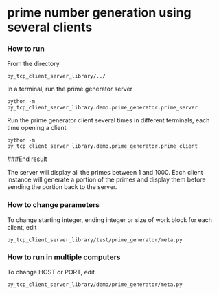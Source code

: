 # prime number generation using several clients

### How to run

From the directory

```
py_tcp_client_server_library/../
```

In a terminal, run the prime generator server

```
python -m py_tcp_client_server_library.demo.prime_generator.prime_server
```

Run the prime generator client several times in different terminals, each time opening a client

```
python -m py_tcp_client_server_library.demo.prime_generator.prime_client
```

###End result

The server will display all the primes between 1 and 1000. Each client instance will generate a portion of the primes and display them before sending the portion back to the server.

### How to change parameters
To change starting integer, ending integer or size of work block for each client, edit

```
py_tcp_client_server_library/test/prime_generator/meta.py
```

### How to run in multiple computers
To change HOST or PORT, edit

```
py_tcp_client_server_library/demo/prime_generator/meta.py
```

